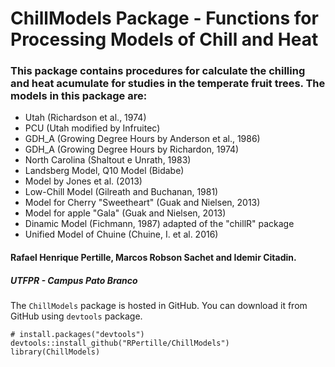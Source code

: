 # ChillModels Package - Functions for Processing Models of Chill and Heat

### This package contains procedures for calculate the chilling and heat acumulate for studies in the temperate fruit trees. The models in this package are: 
 - Utah (Richardson et al., 1974)
 - PCU (Utah modified by Infruitec)
 - GDH_A (Growing Degree Hours by Anderson et al., 1986)
 - GDH_A (Growing Degree Hours by Richardon, 1974)
 - North Carolina (Shaltout e Unrath, 1983)
 - Landsberg Model, Q10 Model (Bidabe)
 - Model by Jones et al. (2013)
 - Low-Chill Model (Gilreath and Buchanan, 1981)
 - Model for Cherry "Sweetheart" (Guak and Nielsen, 2013)
 - Model for apple "Gala" (Guak and Nielsen, 2013)
 - Dinamic Model (Fichmann, 1987) adapted of the "chillR" package
 - Unified Model of Chuine (Chuine, I. et al. 2016)


#### Rafael Henrique Pertille, Marcos Robson Sachet and Idemir Citadin.
##### UTFPR - Campus Pato Branco

The `ChillModels` package is hosted in GitHub. You can download it from GitHub using `devtools` package.

```{r, eval=FALSE}
# install.packages("devtools")
devtools::install_github("RPertille/ChillModels")
library(ChillModels)
```

